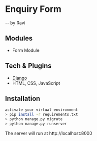 # Enquiry Form
-- by Ravi 

## Modules

- Form Module


## Tech & Plugins

- [Django](https://www.djangoproject.com/) 
- HTML, CSS, JavaScript

## Installation

```sh
activate your virtual environment
> pip install -r requirements.txt
> python manage.py migrate
> python manage.py runserver
```
The server will run at http://localhost:8000

